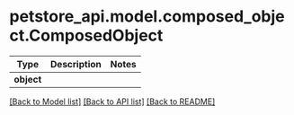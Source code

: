 # petstore_api.model.composed_object.ComposedObject

Type | Description | Notes
------------- | ------------- | -------------
**object** |  | 

[[Back to Model list]](../../README.md#documentation-for-models) [[Back to API list]](../../README.md#documentation-for-api-endpoints) [[Back to README]](../../README.md)

